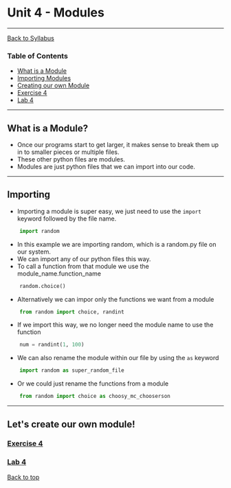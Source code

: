 # <a id="top"></a>Unit 4 - Modules

---

[Back to Syllabus](https://github.com/PdxCodeGuild/Programming102#top)

### Table of Contents

- [What is a Module](#whatis)
- [Importing Modules](#import)
- [Creating our own Module](#create)
- [Exercise 4](https://github.com/PdxCodeGuild/Programming102/blob/master/exercises/exercise4.md)
- [Lab 4](https://github.com/PdxCodeGuild/Programming102/blob/master/labs/lab4.md)

---

## <a id="whatis"></a>What is a Module?

- Once our programs start to get larger, it makes sense to break them up in to smaller pieces or multiple files.
- These other python files are modules.
- Modules are just python files that we can import into our code.

---

## <a id="whatis"></a>Importing

- Importing a module is super easy, we just need to use the `import` keyword followed by the file name.

```python
    import random
```

- In this example we are importing random, which is a random.py file on our system.
- We can import any of our python files this way.
- To call a function from that module we use the module_name.function_name

```python
    random.choice()
```

- Alternatively we can impor only the functions we want from a module

```python
    from random import choice, randint
```

- If we import this way, we no longer need the module name to use the function

```python
    num = randint(1, 100)
```

- We can also rename the module within our file by using the `as` keyword

```python
    import random as super_random_file
```

- Or we could just rename the functions from a module

```python
    from random import choice as choosy_mc_chooserson
```

---

## <a id="whatis"></a>Let's create our own module!

### [Exercise 4](https://github.com/PdxCodeGuild/Programming102/blob/master/exercises/exercise4.md)

### [Lab 4](https://github.com/PdxCodeGuild/Programming102/blob/master/labs/lab4.md)

[Back to top](#top)
